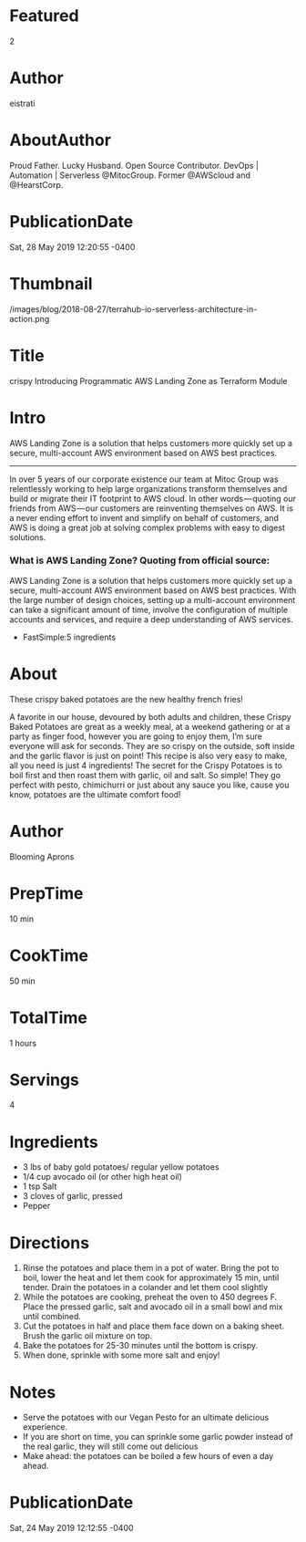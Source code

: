 # Featured
2

# Author
eistrati

# AboutAuthor
Proud Father. Lucky Husband. Open Source Contributor. DevOps | Automation | Serverless @MitocGroup. Former @AWScloud and @HearstCorp. 

# PublicationDate
Sat, 28 May 2019 12:20:55 -0400

# Thumbnail
/images/blog/2018-08-27/terrahub-io-serverless-architecture-in-action.png

# Title
crispy Introducing Programmatic AWS Landing Zone as Terraform Module

# Intro
AWS Landing Zone is a solution that helps customers more quickly set up a secure, multi-account AWS environment based on AWS best practices.

---

In over 5 years of our corporate existence our team at Mitoc Group was relentlessly working to help large organizations transform themselves and build or migrate their IT footprint to AWS cloud. In other words — quoting our friends from AWS — our customers are reinventing themselves on AWS. It is a never ending effort to invent and simplify on behalf of customers, and AWS is doing a great job at solving complex problems with easy to digest solutions.

### What is AWS Landing Zone? Quoting from official source:

AWS Landing Zone is a solution that helps customers more quickly set up a secure, multi-account AWS environment based on AWS best practices. With the large number of design choices, setting up a multi-account environment can take a significant amount of time, involve the configuration of multiple accounts and services, and require a deep understanding of AWS services.
- FastSimple:5 ingredients

# About
These crispy baked potatoes are the new healthy french fries!

A favorite in our house, devoured by both adults and children, these Crispy Baked Potatoes are great as a weekly meal, at a weekend 
gathering or at a party as finger food, however you are going to enjoy them, I’m sure everyone will ask for seconds. They are so crispy 
on the outside, soft inside and the garlic flavor is just on point! 
This recipe is also very easy to make, all you need is just 4 ingredients! The secret for the Crispy Potatoes is to boil first and then 
roast them with garlic, oil and salt. So simple! They go perfect with pesto, chimichurri or just about any sauce you like, cause you 
know, potatoes are the ultimate comfort food! 

# Author
Blooming Aprons

# PrepTime
10 min

# CookTime
50 min

# TotalTime
1 hours

# Servings
4

# Ingredients 
- 3 lbs of baby gold potatoes/ regular yellow potatoes
- 1/4 cup avocado oil (or other high heat oil)
- 1 tsp Salt
- 3 cloves of garlic, pressed
- Pepper

# Directions
1. Rinse the potatoes and place them in a pot of water. Bring the pot to boil, lower the heat and let them cook for approximately 15 min, 
until tender. Drain the potatoes in a colander and let them cool slightly
2. While the potatoes are cooking, preheat the oven to 450 degrees F. Place the pressed garlic, salt and avocado oil in a small bowl and 
mix until combined.
3. Cut the potatoes in half and place them face down on a baking sheet. Brush the garlic oil mixture on top. 
4. Bake the potatoes for 25-30 minutes until the bottom is crispy. 
5. When done, sprinkle with some more salt and enjoy!

# Notes
- Serve the potatoes with our Vegan Pesto for an ultimate delicious experience.
- If you are short on time, you can sprinkle some garlic powder instead of the real garlic, they will still come out delicious
- Make ahead: the potatoes can be boiled a few hours of even a day ahead.

# PublicationDate
Sat, 24 May 2019 12:12:55 -0400

